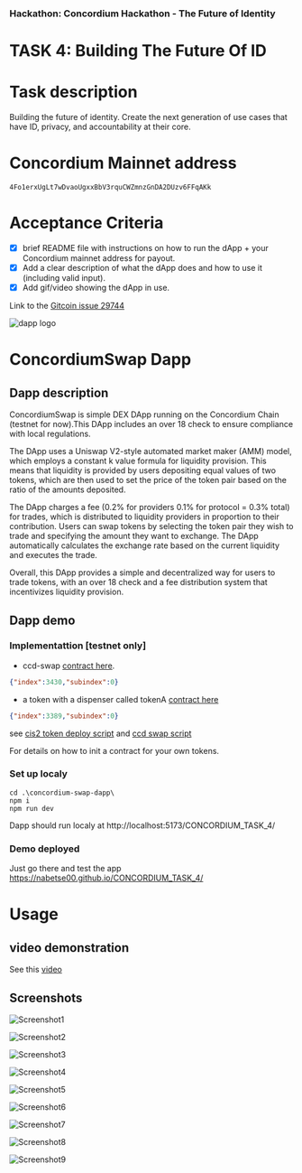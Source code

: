 ### Hackathon: Concordium Hackathon - The Future of Identity
# TASK 4: Building The Future Of ID

# Task description
Building the future of identity. Create the next generation of use cases that have ID, privacy, and accountability at their core.

# Concordium Mainnet address

`4Fo1erxUgLt7wDvaoUgxxBbV3rquCWZmnzGnDA2DUzv6FFqAKk`

# Acceptance Criteria
- [x] brief README file with instructions on how to run the dApp + your Concordium mainnet address for payout.
- [x] Add a clear description of what the dApp does and how to use it (including valid input).
- [x] Add gif/video showing the dApp in use.

Link to the [Gitcoin issue 29744](https://gitcoin.co/issue/29744)

![dapp logo](./concordium-swap-dapp/public/android-icon-144x144.png)

# ConcordiumSwap Dapp

## Dapp description

ConcordiumSwap is simple DEX DApp running on the Concordium Chain (testnet for now).This DApp includes an over 18 check to ensure compliance with local regulations.

The DApp uses a Uniswap V2-style automated market maker (AMM) model, which employs a constant k value formula for liquidity provision. This means that liquidity is provided by users depositing equal values of two tokens, which are then used to set the price of the token pair based on the ratio of the amounts deposited.

The DApp charges a fee (0.2% for providers 0.1% for protocol = 0.3% total) for trades, which is distributed to liquidity providers in proportion to their contribution. Users can swap tokens by selecting the token pair they wish to trade and specifying the amount they want to exchange. The DApp automatically calculates the exchange rate based on the current liquidity and executes the trade.

Overall, this DApp provides a simple and decentralized way for users to trade tokens, with an over 18 check and a fee distribution system that incentivizes liquidity provision.

## Dapp demo 

### Implementattion [testnet only]
- ccd-swap [contract here](./concordium-swap/src/lib.rs).
```json
{"index":3430,"subindex":0}
```
- a token with a dispenser called tokenA [contract here](./cis2-tokens/src/lib.rs)
```json
{"index":3389,"subindex":0}
```
see [cis2 token deploy script](./testnet_cis2_tokens.ps1)
and [ccd swap script](./testnet_swap.ps1)

For details on how to init a contract for your own tokens.

### Set up localy

```console
cd .\concordium-swap-dapp\
npm i
npm run dev
```

Dapp should run localy at http://localhost:5173/CONCORDIUM_TASK_4/

### Demo deployed
Just go there and test the app
https://nabetse00.github.io/CONCORDIUM_TASK_4/

# Usage

## video demonstration

See this [video](https://www.youtube.com/watch?v=AAUd10IJlPM)

## Screenshots

![Screenshot1](./media/screen1.png)

![Screenshot2](./media/screen2.png)

![Screenshot3](./media/screen3.png)

![Screenshot4](./media/screen4.png)

![Screenshot5](./media/screen5.png)

![Screenshot6](./media/screen6.png)

![Screenshot7](./media/screen7.png)

![Screenshot8](./media/screen8.png)

![Screenshot9](./media/screen9.png)





